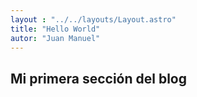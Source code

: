 ```yaml
---
layout : "../../layouts/Layout.astro"
title: "Hello World"
autor: "Juan Manuel"
---
```



## Mi primera sección del blog